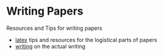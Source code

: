 # Writing Papers

Resources and Tips for writing papers

- [latex](latex) tips and resources for the logistical parts of papers
- [writing](writing) on the actual writing
